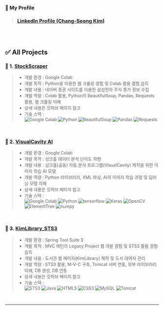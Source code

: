 ### 🎁 My Profile
> ### [LinkedIn Profile (Chang-Seong Kim)](https://www.linkedin.com/in/chang-seong-kim-7826142a0/)

<br>
<br>

## ✅ All Projects

### 📌 1. [StockScraper](https://github.com/Kim-src/StockScraper)
> - 개발 환경 : Google Colab
> - 개발 목적 : Python을 이용한 웹 크롤링 경험 및 Colab 활용 겸험 습득
> - 개발 내용 : 네이버 증권 사이트를 이용한 삼성전자 주식 종가 정보 수집
> - 개발 역량 : Colab 활용, Python의 BeautifulSoup, Pandas, Requests 활용, 웹 크롤링 이해
> - 상세 내용은 깃허브 페이지 참고
> - 기술 스택 :  
> <img alt="Google Colab" src="https://img.shields.io/badge/-Google_Colab-F9AB00?style=flat-square&logo=google-colab&logoColor=white" /> <img alt="Python" src="https://img.shields.io/badge/-Python-3776AB?style=flat-square&logo=python&logoColor=white" /> <img alt="BeautifulSoup" src="https://img.shields.io/badge/BeautifulSoup-2ca02c.svg?style=flat-square&logo=python&logoColor=white" /> <img alt="Pandas" src="https://img.shields.io/badge/Pandas-white.svg?style=flat-square&logo=pandas&logoColor=black" /> <img alt="Requests" src="https://img.shields.io/badge/Requests-2CA5E0.svg?style=flat-square&logo=python&logoColor=white" />

<br>

### 📌 2. [VisualCavity AI](https://github.com/Kim-src/VisualCavity)
> - 개발 환경 : Google Colab
> - 개발 목적 : 싱크홀 데이터 분석 난이도 하향
> - 개발 내용 : 싱크홀(공동) 자동 분석 프로그램(VIsualCavity) 제작을 위한 이미지 학습 AI 모델
> - 개발 역량 : Python 라이브러리, XML 파싱, AI의 이미지 학습 과정 및 딥러닝 모델 이해
> - 상세 내용은 깃허브 페이지 참고
> - 기술 스택 :  
> <img alt="Google Colab" src="https://img.shields.io/badge/-Google_Colab-F9AB00?style=flat-square&logo=google-colab&logoColor=white" /> <img alt="Python" src="https://img.shields.io/badge/-Python-3776AB?style=flat-square&logo=python&logoColor=white" /> <img alt="tensorflow" src="https://img.shields.io/badge/TensorFlow-%23FF6F00.svg?style=flat-square&logo=TensorFlow&logoColor=white" /> <img alt="Keras" src="https://img.shields.io/badge/Keras-%23D00000.svg?style=flat-square&logo=Keras&logoColor=white" /> <img alt="OpenCV" src="https://img.shields.io/badge/OpenCV-%23323330.svg?style=flat-square&logo=opencv&logoColor=white" /> <img alt="ElementTree" src="https://img.shields.io/badge/-ElementTree-blue?style=flat-square&logo=python&logoColor=white" /> <img alt="numpy" src="https://img.shields.io/badge/numpy-%23013243.svg?style=flat-square&logo=numpy&logoColor=white" />

<br>

### 📌 3. [KimLibrary_STS3](https://github.com/Kim-src/KimLibrary_STS3)
> - 개발 환경 : Spring Tool Suite 3
> - 개발 목적 : MVC 패턴의 Legacy Project 웹 개발 경험 및 STS3 활용 경험 습득
> - 개발 내용 : 도서관 웹 페이지(KimLibrary) 제작 및 도서 대여자 관리
> - 개발 역량 : STS3 활용, M-V-C 구축, Tomcat 서버 연동, 외부 라이브러리 이해, DB 생성, DB 연동
> - 상세 내용은 깃허브 페이지 참고
> - 기술 스택 :  
> <img alt="STS3" src="https://img.shields.io/badge/STS3-6DB33F.svg?style=flat-square&logo=spring&logoColor=white" /> <img alt="Java" src="https://img.shields.io/badge/Java-ED8B00.svg?style=flat-square&logo=java&logoColor=white" /> <img alt="HTML5" src="https://img.shields.io/badge/HTML5-E34F26.svg?style=flat-square&logo=html5&logoColor=white" /> <img alt="CSS3" src="https://img.shields.io/badge/CSS3-1572B6.svg?style=flat-square&logo=css3&logoColor=white" /> <img alt="MySQL" src="https://img.shields.io/badge/MySQL-4479A1.svg?style=flat-square&logo=mysql&logoColor=white" /> <img alt="Tomcat" src="https://img.shields.io/badge/Tomcat-F9AB00.svg?style=flat-square&logo=apache&logoColor=white" />

<br>

***

<br>
<br>
<br>
